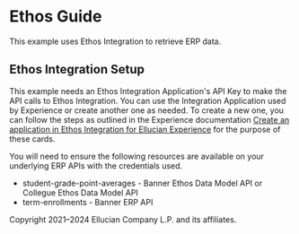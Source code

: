 # Ethos Guide

This example uses Ethos Integration to retrieve ERP data.

## Ethos Integration Setup

This example needs an Ethos Integration Application's API Key to make the API calls to Ethos Integration. You can use the Integration Application used by Experience or create another one as needed. To create a new one, you can follow the steps as outlined in the Experience documentation [Create an application in Ethos Integration for Ellucian Experience](https://resources.elluciancloud.com/bundle/ellucian_experience/page/t_create_app_ethos_experience.html) for the purpose of these cards.

You will need to ensure the following resources are available on your underlying ERP APIs with the credentials used.

* student-grade-point-averages - Banner Ethos Data Model API or Collegue Ethos Data Model API
* term-enrollments - Banner ERP API

Copyright 2021–2024 Ellucian Company L.P. and its affiliates.
